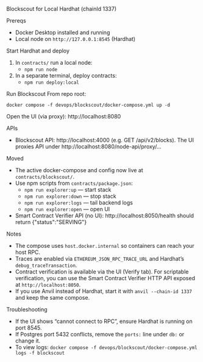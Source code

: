 Blockscout for Local Hardhat (chainId 1337)

Prereqs
- Docker Desktop installed and running
- Local node on `http://127.0.0.1:8545` (Hardhat)

Start Hardhat and deploy
1) In `contracts/` run a local node:
   - `npm run node`
2) In a separate terminal, deploy contracts:
   - `npm run deploy:local`

Run Blockscout
From repo root:
```
docker compose -f devops/blockscout/docker-compose.yml up -d
```
Open the UI (via proxy): http://localhost:8080

APIs
- Blockscout API: http://localhost:4000 (e.g. GET /api/v2/blocks). The UI proxies API under http://localhost:8080/node-api/proxy/…

Moved
- The active docker-compose and config now live at `contracts/blockscout/`.
- Use npm scripts from `contracts/package.json`:
  - `npm run explorer:up` — start stack
  - `npm run explorer:down` — stop stack
  - `npm run explorer:logs` — tail backend logs
  - `npm run explorer:open` — open UI
- Smart Contract Verifier API (no UI): http://localhost:8050/health should return {"status":"SERVING"}

Notes
- The compose uses `host.docker.internal` so containers can reach your host RPC.
- Traces are enabled via `ETHEREUM_JSON_RPC_TRACE_URL` and Hardhat’s `debug_traceTransaction`.
- Contract verification is available via the UI (Verify tab). For scriptable verification, you can use the Smart Contract Verifier HTTP API exposed at `http://localhost:8050`.
- If you use Anvil instead of Hardhat, start it with `anvil --chain-id 1337` and keep the same compose.

Troubleshooting
- If the UI shows “cannot connect to RPC”, ensure Hardhat is running on port 8545.
- If Postgres port 5432 conflicts, remove the `ports:` line under `db:` or change it.
- To view logs: `docker compose -f devops/blockscout/docker-compose.yml logs -f blockscout`
